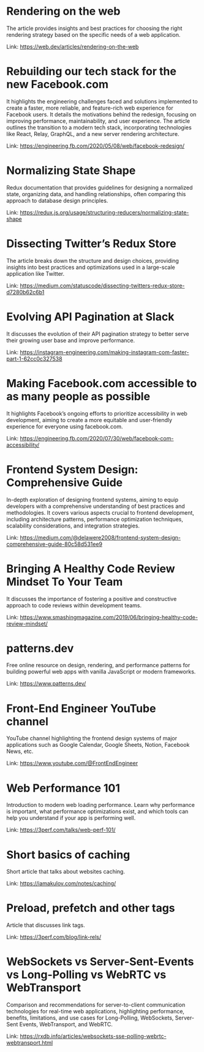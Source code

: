 # Rendering on the web

The article provides insights and best practices for choosing the right rendering strategy based on the specific needs of a web application.

Link: https://web.dev/articles/rendering-on-the-web

# Rebuilding our tech stack for the new Facebook.com

It highlights the engineering challenges faced and solutions implemented to create a faster, more reliable, and feature-rich web experience for Facebook users.
It details the motivations behind the redesign, focusing on improving performance, maintainability, and user experience. The article outlines the transition to a modern tech stack, incorporating technologies like React, Relay, GraphQL, and a new server rendering architecture.

Link: https://engineering.fb.com/2020/05/08/web/facebook-redesign/

# Normalizing State Shape

Redux documentation that provides guidelines for designing a normalized state, organizing data, and handling relationships, often comparing this approach to database design principles.

Link: https://redux.js.org/usage/structuring-reducers/normalizing-state-shape

# Dissecting Twitter’s Redux Store

The article breaks down the structure and design choices, providing insights into best practices and optimizations used in a large-scale application like Twitter.

Link: https://medium.com/statuscode/dissecting-twitters-redux-store-d7280b62c6b1

# Evolving API Pagination at Slack

It discusses the evolution of their API pagination strategy to better serve their growing user base and improve performance.

Link: https://instagram-engineering.com/making-instagram-com-faster-part-1-62cc0c327538

# Making Facebook.com accessible to as many people as possible

It highlights Facebook’s ongoing efforts to prioritize accessibility in web development, aiming to create a more equitable and user-friendly experience for everyone using facebook.com.

Link: https://engineering.fb.com/2020/07/30/web/facebook-com-accessibility/

# Frontend System Design: Comprehensive Guide

In-depth exploration of designing frontend systems, aiming to equip developers with a comprehensive understanding of best practices and methodologies. It covers various aspects crucial to frontend development, including architecture patterns, performance optimization techniques, scalability considerations, and integration strategies.

Link: https://medium.com/@delawere2008/frontend-system-design-comprehensive-guide-80c58d531ee9

# Bringing A Healthy Code Review Mindset To Your Team

It discusses the importance of fostering a positive and constructive approach to code reviews within development teams.

Link: https://www.smashingmagazine.com/2019/06/bringing-healthy-code-review-mindset/

# patterns.dev

Free online resource on design, rendering, and performance patterns for building powerful web apps with vanilla JavaScript or modern frameworks.

Link: https://www.patterns.dev/

# Front-End Engineer YouTube channel

YouTube channel highlighting the frontend design systems of major applications such as Google Calendar, Google Sheets, Notion, Facebook News, etc.

Link: https://www.youtube.com/@FrontEndEngineer

# Web Performance 101

Introduction to modern web loading performance. Learn why performance is important, what performance optimizations exist, and which tools can help you understand if your app is performing well.

Link: https://3perf.com/talks/web-perf-101/

# Short basics of caching

Short article that talks about websites caching.

Link: https://iamakulov.com/notes/caching/

# Preload, prefetch and other <link> tags

Article that discusses link tags.

Link: https://3perf.com/blog/link-rels/

# WebSockets vs Server-Sent-Events vs Long-Polling vs WebRTC vs WebTransport

Comparison and recommendations for server-to-client communication technologies for real-time web applications, highlighting performance, benefits, limitations, and use cases for Long-Polling, WebSockets, Server-Sent Events, WebTransport, and WebRTC.

Link: https://rxdb.info/articles/websockets-sse-polling-webrtc-webtransport.html
